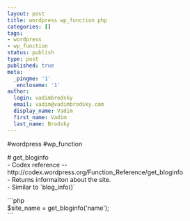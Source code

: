 ```yaml
---
layout: post
title: wordpress wp_function php
categories: []
tags:
- wordpress
- wp_function
status: publish
type: post
published: true
meta:
  _pingme: '1'
  _encloseme: '1'
author:
  login: vadimbrodsky
  email: vadim@vadimbrodsky.com
  display_name: Vadim
  first_name: Vadim
  last_name: Brodsky
---
```

<p>#wordpress #wp_function</p>
<p># get_bloginfo<br />
- Codex reference -- http://codex.wordpress.org/Function_Reference/get_bloginfo<br />
- Returns informaiton about the site.<br />
- Similar to `blog_info()`</p>
<p>```php<br />
$site_name = get_bloginfo('name');<br />
```</p>
